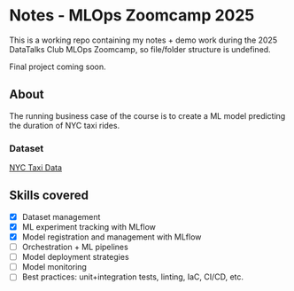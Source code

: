 # Notes - MLOps Zoomcamp 2025

This is a working repo containing my notes + demo work during the 2025 DataTalks Club MLOps Zoomcamp, so file/folder structure is undefined.

Final project coming soon.

## About
The running business case of the course is to create a ML model predicting the duration of NYC taxi rides.

### Dataset
[NYC Taxi Data](https://www.nyc.gov/site/tlc/about/tlc-trip-record-data.page)


## Skills covered
- [X] Dataset management
- [X] ML experiment tracking with MLflow
- [X] Model registration and management with MLflow
- [ ] Orchestration + ML pipelines
- [ ] Model deployment strategies
- [ ] Model monitoring
- [ ] Best practices: unit+integration tests, linting, IaC, CI/CD, etc.
